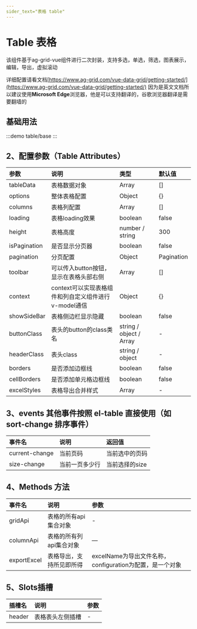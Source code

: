 ```yaml
---
sider_text="表格 table"
---
```

# Table 表格

该组件基于ag-grid-vue组件进行二次封装，支持多选，单选，筛选，图表展示，编辑，导出，虚拟滚动

详细配置请看文档[https://www.ag-grid.com/vue-data-grid/getting-started/](https://www.ag-grid.com/vue-data-grid/getting-started/)
因为是英文文档所以建议使用**Microsoft Edge**浏览器，他是可以支持翻译的，谷歌浏览器翻译是需要翻墙的

## 基础用法

:::demo
table/base
:::

## 2、配置参数（Table Attributes）

| 参数           | 说明                                | 类型                      | 默认值        |
|:-------------|:----------------------------------|:------------------------|:-----------|
| tableData    | 表格数据对象                            | Array                   | []         |
| options      | 整体表格配置                            | Object                  | {}         |
| columns      | 表格列配置                             | Array                   | []         |
| loading      | 表格loading效果                       | boolean                 | false      |
| height       | 表格高度                              | number / string         | 300        |
| isPagination | 是否显示分页器                           | boolean                 | false      |
| pagination   | 分页配置                              | Object                  | Pagination |
| toolbar      | 可以传入button按钮，显示在表格头部右侧            | Array                   | []         |
| context      | context可以实现表格组件和列自定义组件进行v-model通信 | Object                  | {}         |
| showSideBar  | 表格侧边栏显示隐藏                         | boolean                 | false      |
| buttonClass  | 表头的button的class类名                 | string / object / Array | -          |
| headerClass  | 表头class                           | string / object         | -          |
| borders      | 是否添加边框线                           | boolean                 | false      |
| cellBorders  | 是否添加单元格边框线                        | boolean                 | false      |
| excelStyles  | 表格导出合并样式                          | Array                   | -          |

## 3、events 其他事件按照 el-table 直接使用（如 sort-change 排序事件）

| 事件名                | 说明      | 返回值       |
|:-------------------|:--------|:----------|
| current-change     | 当前页码    | 当前选中的页码   |
| size-change        | 当前一页多少行 | 当前选择的size |

## 4、Methods 方法

| 事件名         | 说明            | 参数                                      |
|:------------|:--------------|:----------------------------------------|
| gridApi     | 表格的所有api集合对象  | -                                       |
| columnApi   | 表格的所有列api集合对象 | —                                       |
| exportExcel | 表格导出，支持所见即所得  | excelName为导出文件名称，configuration为配置，是一个对象 |

## 5、Slots插槽

| 插槽名    | 说明       | 参数 |
|:-------|:---------|:---|
| header | 表格表头左侧插槽 | -  |


